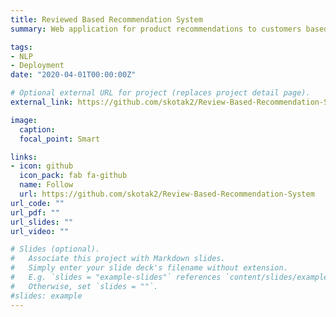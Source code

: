 ```yaml
---
title: Reviewed Based Recommendation System
summary: Web application for product recommendations to customers based on their reviews at the online grocery store. The web application is a prototype to mimic a real time application where the recommendations are rendered with product images for a given input string as a review.

tags:
- NLP
- Deployment
date: "2020-04-01T00:00:00Z"

# Optional external URL for project (replaces project detail page).
external_link: https://github.com/skotak2/Review-Based-Recommendation-System

image:
  caption: 
  focal_point: Smart

links:
- icon: github
  icon_pack: fab fa-github
  name: Follow
  url: https://github.com/skotak2/Review-Based-Recommendation-System
url_code: ""
url_pdf: ""
url_slides: ""
url_video: ""

# Slides (optional).
#   Associate this project with Markdown slides.
#   Simply enter your slide deck's filename without extension.
#   E.g. `slides = "example-slides"` references `content/slides/example-slides.md`.
#   Otherwise, set `slides = ""`.
#slides: example
---
```



